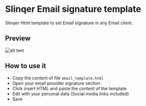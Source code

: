 # Slinqer Email signature template
Slinqer Html template to set Email signature in any Email client.
## Preview
![alt text](https://res.cloudinary.com/slinqer/image/upload/v1628639301/Screenshot_from_2021-08-10_18-46-59_dh5agq.png)
## How to use it
- Copy the content of file ```email_template.html```
- Open your email provider signature section
- Click insert HTML and paste the content of the template
- Edit with your personal data (Social media links included)
- Save
